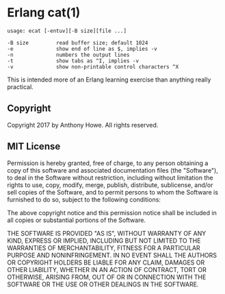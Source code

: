 Erlang cat(1)
=============

```
usage: ecat [-entuv][-B size][file ...]

-B size         read buffer size; default 1024
-e              show end of line as $, implies -v
-n              numbers the output lines
-t              show tabs as ^I, implies -v
-v              show non-printable control characters ^X
```

This is intended more of an Erlang learning exercise than anything really practical.


Copyright
---------

Copyright 2017 by Anthony Howe.  All rights reserved.


MIT License
-----------

Permission is hereby granted, free of charge, to any person obtaining a copy of this software and associated documentation files (the "Software"), to deal in the Software without restriction, including without limitation the rights to use, copy, modify, merge, publish, distribute, sublicense, and/or sell copies of the Software, and to permit persons to whom the Software is furnished to do so, subject to the following conditions:

The above copyright notice and this permission notice shall be included in all copies or substantial portions of the Software.

THE SOFTWARE IS PROVIDED "AS IS", WITHOUT WARRANTY OF ANY KIND, EXPRESS OR IMPLIED, INCLUDING BUT NOT LIMITED TO THE WARRANTIES OF MERCHANTABILITY, FITNESS FOR A PARTICULAR PURPOSE AND NONINFRINGEMENT. IN NO EVENT SHALL THE AUTHORS OR COPYRIGHT HOLDERS BE LIABLE FOR ANY CLAIM, DAMAGES OR OTHER LIABILITY, WHETHER IN AN ACTION OF CONTRACT, TORT OR OTHERWISE, ARISING FROM, OUT OF OR IN CONNECTION WITH THE SOFTWARE OR THE USE OR OTHER DEALINGS IN THE SOFTWARE.
